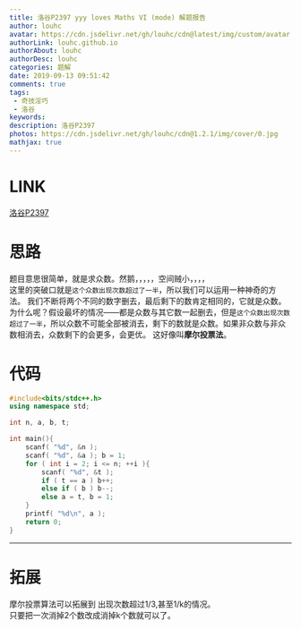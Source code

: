```yaml
---
title: 洛谷P2397 yyy loves Maths VI (mode) 解题报告
author: louhc
avatar: https://cdn.jsdelivr.net/gh/louhc/cdn@latest/img/custom/avatar.jpg
authorLink: louhc.github.io
authorAbout: louhc
authorDesc: louhc
categories: 题解
date: 2019-09-13 09:51:42
comments: true
tags: 
 - 奇技淫巧
 - 洛谷
keywords: 
description: 洛谷P2397
photos: https://cdn.jsdelivr.net/gh/louhc/cdn@1.2.1/img/cover/0.jpg
mathjax: true
---
```


# LINK

[洛谷P2397](https://www.luogu.com.cn/problem/P2397)

# 思路

题目意思很简单，就是求众数。然鹅，，，，，空间贼小，，，，  
这里的突破口就是`这个众数出现次数超过了一半`，所以我们可以运用一种神奇的方法。
我们不断将两个不同的数字删去，最后剩下的数肯定相同的，它就是众数。
为什么呢？假设最坏的情况——都是众数与其它数一起删去，但是`这个众数出现次数超过了一半`，所以众数不可能全部被消去，剩下的数就是众数。如果非众数与非众数相消去，众数剩下的会更多，会更优。
这好像叫**摩尔投票法**。

# 代码

```cpp
#include<bits/stdc++.h>
using namespace std;

int n, a, b, t;

int main(){
	scanf( "%d", &n );
	scanf( "%d", &a ); b = 1;
	for ( int i = 2; i <= n; ++i ){
		scanf( "%d", &t );
		if ( t == a ) b++;
		else if ( b ) b--;
		else a = t, b = 1;
	}
	printf( "%d\n", a );
	return 0;
}
```

---

# 拓展

摩尔投票算法可以拓展到 出现次数超过1/3,甚至1/k的情况。  
只要把一次消掉2个数改成消掉k个数就可以了。